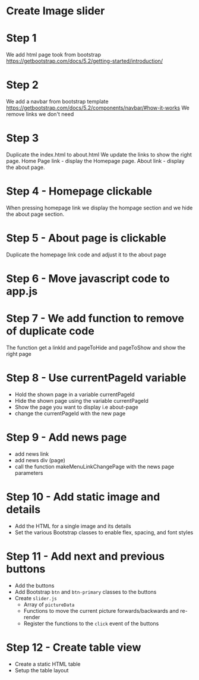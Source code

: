 # Create Image slider 

# Step 1
We add html page took from bootstrap
https://getbootstrap.com/docs/5.2/getting-started/introduction/

# Step 2
We add a navbar from bootstrap template
https://getbootstrap.com/docs/5.2/components/navbar/#how-it-works
We remove links we don't need

# Step 3
Duplicate the index.html to about.html
We update the links to show the right page.
Home Page link - display the Homepage page.
About link - display the about page.
 
# Step 4 - Homepage clickable 
When pressing homepage link we display the hompage section and we hide the about page section.


# Step 5 - About page is clickable 
Duplicate the homepage link code and adjust it to the about page

# Step 6 - Move javascript code to app.js 


# Step 7 - We add function to remove of duplicate code
The function get a linkId and pageToHide and pageToShow
and show the right page

# Step 8 - Use currentPageId variable
- Hold the shown page in a variable currentPageId
- Hide the shown page using the variable currentPageId
- Show the page you want to display i.e about-page
- change the currentPageId with the new page

# Step 9 - Add news page 
- add news link
- add news div (page)
- call the function makeMenuLinkChangePage with the news page parameters

# Step 10 - Add static image and details
- Add the HTML for a single image and its details
- Set the various Bootstrap classes to enable flex, spacing, and font styles

# Step 11 - Add next and previous buttons
- Add the buttons
- Add Bootstrap `btn` and `btn-primary` classes to the buttons
- Create `slider.js`
    - Array of `pictureData`
    - Functions to move the current picture forwards/backwards and re-render
    - Register the functions to the `click` event of the buttons

# Step 12 - Create table view
- Create a static HTML table
- Setup the table layout



